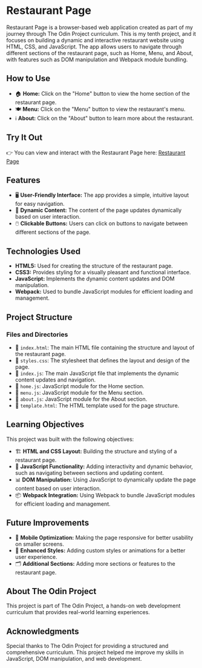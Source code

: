 # Restaurant Page

Restaurant Page is a browser-based web application created as part of my journey through The Odin Project curriculum. This is my tenth project, and it focuses on building a dynamic and interactive restaurant website using HTML, CSS, and JavaScript. The app allows users to navigate through different sections of the restaurant page, such as Home, Menu, and About, with features such as DOM manipulation and Webpack module bundling.

## How to Use

- 🏠 **Home:** Click on the "Home" button to view the home section of the restaurant page.
- 🍽️ **Menu:** Click on the "Menu" button to view the restaurant's menu.
- ℹ️ **About:** Click on the "About" button to learn more about the restaurant.

## Try It Out

👉 You can view and interact with the Restaurant Page here: [Restaurant Page](https://kyusuku.github.io/restaurant-page/)

## Features

- 🖥️ **User-Friendly Interface:** The app provides a simple, intuitive layout for easy navigation.
- 📜 **Dynamic Content:** The content of the page updates dynamically based on user interaction.
- 🖱️ **Clickable Buttons:** Users can click on buttons to navigate between different sections of the page.

## Technologies Used

- **HTML5:** Used for creating the structure of the restaurant page.
- **CSS3:** Provides styling for a visually pleasant and functional interface.
- **JavaScript:** Implements the dynamic content updates and DOM manipulation.
- **Webpack:** Used to bundle JavaScript modules for efficient loading and management.

## Project Structure

### Files and Directories

- 📄 `index.html`: The main HTML file containing the structure and layout of the restaurant page.
- 🎨 `styles.css`: The stylesheet that defines the layout and design of the page.
- 📜 `index.js`: The main JavaScript file that implements the dynamic content updates and navigation.
- 📜 `home.js`: JavaScript module for the Home section.
- 📜 `menu.js`: JavaScript module for the Menu section.
- 📜 `about.js`: JavaScript module for the About section.
- 📄 `template.html`: The HTML template used for the page structure.

## Learning Objectives

This project was built with the following objectives:

- 🏗 **HTML and CSS Layout:** Building the structure and styling of a restaurant page.
- 🎨 **JavaScript Functionality:** Adding interactivity and dynamic behavior, such as navigating between sections and updating content.
- 📊 **DOM Manipulation:** Using JavaScript to dynamically update the page content based on user interaction.
- 📦 **Webpack Integration:** Using Webpack to bundle JavaScript modules for efficient loading and management.

## Future Improvements

- 📱 **Mobile Optimization:** Making the page responsive for better usability on smaller screens.
- 🎨 **Enhanced Styles:** Adding custom styles or animations for a better user experience.
- 🗂️ **Additional Sections:** Adding more sections or features to the restaurant page.

## About The Odin Project

This project is part of The Odin Project, a hands-on web development curriculum that provides real-world learning experiences.

## Acknowledgments

Special thanks to The Odin Project for providing a structured and comprehensive curriculum. This project helped me improve my skills in JavaScript, DOM manipulation, and web development.